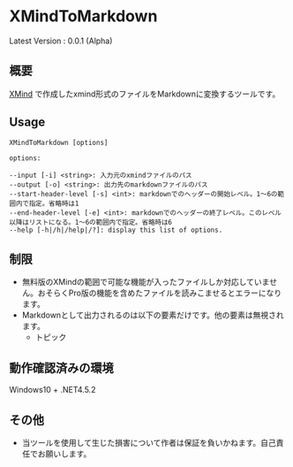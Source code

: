# XMindToMarkdown

Latest Version : 0.0.1 (Alpha)

## 概要

[XMind](https://jp.xmind.net/) で作成したxmind形式のファイルをMarkdownに変換するツールです。

## Usage

```
XMindToMarkdown [options]

options:

--input [-i] <string>: 入力元のxmindファイルのパス
--output [-o] <string>: 出力先のmarkdownファイルのパス
--start-header-level [-s] <int>: markdownでのヘッダーの開始レベル。1～6の範囲内で指定。省略時は1
--end-header-level [-e] <int>: markdownでのヘッダーの終了レベル。このレベル以降はリストになる。1～6の範囲内で指定。省略時は6
--help [-h|/h|/help|/?]: display this list of options.
```

## 制限

* 無料版のXMindの範囲で可能な機能が入ったファイルしか対応していません。おそらくPro版の機能を含めたファイルを読みこませるとエラーになります。
* Markdownとして出力されるのは以下の要素だけです。他の要素は無視されます。
    * トピック

## 動作確認済みの環境

Windows10 + .NET4.5.2

## その他

* 当ツールを使用して生じた損害について作者は保証を負いかねます。自己責任でお願いします。
